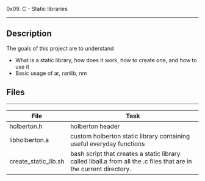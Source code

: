 0x09. C - Static libraries

---
## Description
The goals of this project are to understand
* What is a static library, how does it work, how to create one, and how to use it
* Basic usage of ar, ranlib, nm

## Files
---
File|Task
---|---
holberton.h | holberton header
libholberton.a | custom holberton static library containing useful everyday functions
create_static_lib.sh | bash script that creates a static library called liball.a from all the .c files that are in the current directory.
